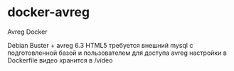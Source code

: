 # docker-avreg

Avreg Docker

Debian Buster + avreg 6.3 HTML5
требуется внешний mysql с подготовленной базой и пользователем для доступа avreg
настройки в Dockerfile
видео хранится в /video

